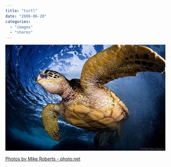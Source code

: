 ```yaml
---
title: "turtl"
date: "2008-06-20"
categories: 
  - "images"
  - "shares"
---
```


![](images/4wnP83SaFag7pf0f8QMbtmS7_1280.jpg)

[Photos by Mike Roberts - photo.net](http://photo.net/photos/Mike%20Roberts)
